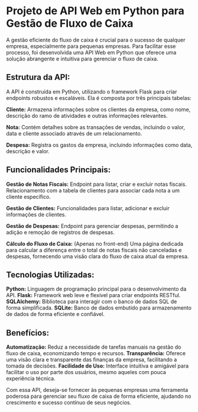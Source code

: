# Projeto de API Web em Python para Gestão de Fluxo de Caixa

A gestão eficiente do fluxo de caixa é crucial para o sucesso de qualquer empresa, especialmente para pequenas empresas. Para facilitar esse processo, foi desenvolvida uma API Web em Python que oferece uma solução abrangente e intuitiva para gerenciar o fluxo de caixa.

## Estrutura da API:

A API é construída em Python, utilizando o framework Flask para criar endpoints robustos e escaláveis. Ela é composta por três principais tabelas:

   **Cliente:** Armazena informações sobre os clientes da empresa, como nome, descrição do ramo de atividades e outras informações relevantes.

   **Nota:** Contém detalhes sobre as transações de vendas, incluindo o valor, data e cliente associado através de um relacionamento.

   **Despesa:** Registra os gastos da empresa, incluindo informações como data, descrição e valor.

## Funcionalidades Principais:

   **Gestão de Notas Fiscais:**
        Endpoint para listar, criar e excluir notas fiscais.
        Relacionamento com a tabela de clientes para associar cada nota a um cliente específico.

   **Gestão de Clientes:**
        Funcionalidades para listar, adicionar e excluir informações de clientes.

  **Gestão de Despesas:**
        Endpoint para gerenciar despesas, permitindo a adição e remoção de registros de despesas.

  **Cálculo do Fluxo de Caixa:**
        (Apenas no front-end) Uma página dedicada para calcular a diferença entre o total de notas fiscais não canceladas e despesas, fornecendo uma visão clara do fluxo de caixa atual da empresa.

## Tecnologias Utilizadas:

   **Python:** Linguagem de programação principal para o desenvolvimento da API.
   **Flask:** Framework web leve e flexível para criar endpoints RESTful.
   **SQLAlchemy:** Biblioteca para interagir com o banco de dados SQL de forma simplificada.
   **SQLite:** Banco de dados embutido para armazenamento de dados de forma eficiente e confiável.

## Benefícios:

   **Automatização:** Reduz a necessidade de tarefas manuais na gestão do fluxo de caixa, economizando tempo e recursos.
   **Transparência:** Oferece uma visão clara e transparente das finanças da empresa, facilitando a tomada de decisões.
   **Facilidade de Uso:** Interface intuitiva e amigável para facilitar o uso por parte dos usuários, mesmo aqueles com pouca experiência técnica.

Com essa API, deseja-se fornecer às pequenas empresas uma ferramenta poderosa para gerenciar seu fluxo de caixa de forma eficiente, ajudando no crescimento e sucesso contínuo de seus negócios.
